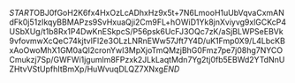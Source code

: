 $START$OBJ0fGoH2K6fx4HxOzLcADhxHz9x5t+7N6LmooH1uUbVqvaCxmANdFk0j51zIkqyBBMAPzs9SvHxuaQji2Cm9FL+hOWiD1Yk8jnXviyvg9xlGCKcP4USbXUg/t1b8Rx1P4DwKnESkpcS/P56psk6UcFJ3OQc7zK/aSjBLWPSeEBVk9vfovmwXcQeC74kjtvlFl2e3OLzLNRnEWw57Jft7Y4D/uK1Fmp0X9/L4LbcKBxAoOwoMhX1GM0aQl2cronYwI3MpXjoTmQMzjBhG0Fmz7pe7j08hg7NYCOCmukzj7Sp/GWFWi1jgumlm8FPzxk2JLkLaqtMdn7Yg2tj0fb5EBWd2YTdNnUZHtvVStUpfhItBmXp/HuWvuqDLQZ7XNxg$END$